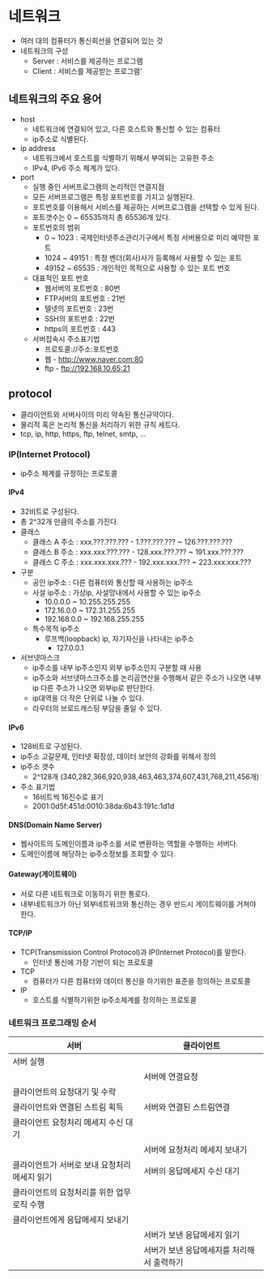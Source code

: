 # 네트워크
- 여러 대의 컴퓨터가 통신회선을 연결되어 있는 것
- 네트워크의 구성
  + Server : 서비스를 제공하는 프로그램
  + Client : 서비스를 제공받는 프로그램'
 
## 네트워크의 주요 용어
- host 
  + 네트워크에 연결되어 있고, 다른 호스트와 통신할 수 있는 컴퓨터
  + ip주소로 식별된다.
- ip address 
  + 네트워크에서 호스트를 식별하기 위해서 부여되는 고유한 주소
  + IPv4, IPv6 주소 체계가 있다.
- port
  + 실행 중인 서버프로그램의 논리적인 연결지점
  + 모든 서버프로그램은 특정 포트번호를 가지고 실행된다.
  + 포트번호를 이용해서 서비스를 제공하는 서버프로그램을 선택할 수 있게 된다.
  + 포트갯수는 0 ~ 65535까지 총 65536개 있다.
  + 포트번호의 범위
    * 0 ~ 1023 : 국제인터넷주소관리기구에서 특정 서버용으로 미리 예약한 포트
    * 1024 ~ 49151 : 특정 벤더(회사)사가 등록해서 사용할 수 있는 포트
    * 49152 ~ 65535 : 개인적인 목적으로 사용할 수 있는 포트 번호
  + 대표적인 포트 번호
    * 웹서버의 포트번호 : 80번
    * FTP서버의 포트번호 : 21번
    * 텔넷의 포트번호 : 23번
    * SSH의 포트번호 : 22번
    * https의 포트번호 : 443	
  + 서버접속시 주소표기법
    * 프로토콜://주소:포트번호	
    * 웹 - http://www.naver.com:80 
    * ftp - ftp://192.168.10.65:21
    
## protocol
- 클라이언트와 서버사이의 미리 약속된 통신규약이다.
- 물리적 혹은 논리적 통신을 처리하기 위한 규칙 세트다.
- tcp, ip, http, https, ftp, telnet, smtp, ...

### IP(Internet Protocol)
- ip주소 체계를 규정하는 프로토콜
#### IPv4
- 32비트로 구성된다.
- 총 2^32개 만큼의 주소를 가진다.
- 클래스
  + 클래스 A 주소 : xxx.???.???.??? - 1.???.???.??? ~ 126.???.???.???
  + 클래스 B 주소 : xxx.xxx.???.??? - 128.xxx.???.??? ~ 191.xxx.???.???
  + 클래스 C 주소 : xxx.xxx.xxx.??? - 192.xxx.xxx.??? ~ 223.xxx.xxx.???
- 구분
  + 공인 ip주소 : 다른 컴퓨터와 통신할 때 사용하는 ip주소
  + 사설 ip주소 : 가상ip, 사설망내에서 사용할 수 있는 ip주소 
    * 10.0.0.0 ~ 10.255.255.255
    * 172.16.0.0 ~ 172.31.255.255
    * 192.168.0.0 ~ 192.168.255.255
  + 특수목적 ip주소 
    * 루프백(loopback) ip, 자기자신을 나타내는 ip주소
      - 127.0.0.1
- 서브넷마스크
  + ip주소를 내부 ip주소인지 외부 ip주소인지 구분할 때 사용
  + ip주소와 서브넷마스크주소를 논리곱연산을 수행해서 같은 주소가 나오면 내부ip 다른 주소가 나오면 외부ip로 판단한다.
  + ip대역을 더 작은 단위로 나눌 수 있다.
  + 라우터의 브로드캐스팅 부담을 줄일 수 있다.
#### IPv6
- 128비트로 구성된다.
- ip주소 고갈문제, 인터넷 확장성, 데이터 보안의 강화를 위해서 정의
- ip주소 갯수
  + 2^128개 (340,282,366,920,938,463,463,374,607,431,768,211,456개)
- 주소 표기법
  + 16비트씩 16진수로 표기
  + 2001:0d5f:451d:0010:38da:6b43:191c:1d1d

#### DNS(Domain Name Server)
- 웹사이트의 도메인이름과 ip주소를 서로 변환하는 역할을 수행하는 서버다.
- 도메인이름에 해당하는 ip주소정보를 조회할 수 있다.

#### Gateway(게이트웨이)
- 서로 다른 네트워크로 이동하기 위한 통로다.
- 내부네트워크가 아닌 외부네트워크와 통신하는 경우 반드시 게이트웨이를 거쳐야 한다.

#### TCP/IP 
- TCP(Transmission Control Protocol)과 IP(Internet Protocol)를 말한다.
  +  인터넷 통신에 가장 기반이 되는 프로토콜	
- TCP
  +  컴퓨터가 다른 컴퓨터와 데이터 통신을 하기위한 표준을 정의하는 프로토콜
- IP
  + 호스트를 식별하기위한 ip주소체계를 정의하는 프로토콜


### 네트워크 프로그래밍 순서
| 서버 | 클라이언트 |
| --- | --- |
| 서버 실행 | |
| | 서버에 연결요청 |
| 클라이언트의 요청대기 및 수락 | |
| 클라이언트와 연결된 스트림 획득 | 서버와 연결된 스트림연결 |
| 클라이언트 요청처리 메세지 수신 대기	| |
| | 서버에 요청처리 메세지 보내기 |
| 클라이언트가 서버로 보내 요청처리 메세지 읽기 | 서버의 응답메세지 수신 대기 |
| 클라이언트의 요청처리를 위한 업무로직 수행 | |
| 클라이언트에게 응답메세지 보내기 | |
| | 서버가 보낸 응답메세지 읽기 |
| | 서버가 보낸 응답메세지를 처리해서 출력하기 |

	

			
	
	
	
